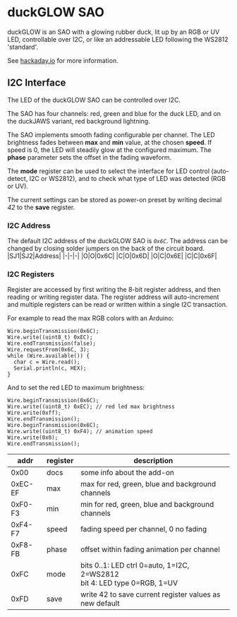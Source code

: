 # duckGLOW SAO

duckGLOW is an SAO with a glowing rubber duck, lit up by an RGB or UV LED,
controllable over I2C, or like an addressable LED following the WS2812
'standard'.

See [hackaday.io](https://hackaday.io/project/198918-duckglow-sao) for more
information.

## I2C Interface

The LED of the duckGLOW SAO can be controlled over I2C. 

The SAO has four channels: red, green and blue for the duck LED, and on the
duckJAWS variant, red background lightning.

The SAO implements smooth fading configurable per channel. The LED brightness
fades between **max** and **min** value, at the chosen **speed**. If speed is 0,
the LED will steadily glow at the configured maximum. The **phase** parameter
sets the offset in the fading waveform.

The **mode** register can be used to select the interface for LED control
(auto-detect, I2C or WS2812), and to check what type of LED was detected
(RGB or UV). 

The current settings can be stored as power-on preset by writing decimal *42*
to the **save** register.

### I2C Address

The default I2C address of the duckGLOW SAO is *`0x6C`*. The address can be 
changed by closing solder jumpers on the back of the circuit board. 
|SJ1|SJ2|Address|
|-|-|-|
|O|O|0x6C|
|C|O|0x6D|
|O|C|0x6E|
|C|C|0x6F|

### I2C Registers

Register are accessed by first writing the 8-bit register address, and then
reading or writing register data. The register address will auto-increment
and multiple registers can be read or written within a single I2C transaction. 

For example to read the max RGB colors with an Arduino:
```
Wire.beginTransmission(0x6C);
Wire.write((uint8_t) 0xEC);
Wire.endTransmission(false);
Wire.requestFrom(0x6C, 3);
while (Wire.available()) {
  char c = Wire.read();
  Serial.println(c, HEX);
}
```

And to set the red LED to maximum brightness:

```
Wire.beginTransmission(0x6C);
Wire.write((uint8_t) 0xEC); // red led max brightness
Wire.write(0xff);
Wire.endTransmission();
Wire.beginTransmission(0x6C);
Wire.write((uint8_t) 0xF4); // animation speed
Wire.write(0x0);
Wire.endTransmission();
```

|addr|register|description|
|-|-|-|
|0x00| docs | some info about the add-on |
|0xEC-EF | max | max for red, green, blue and background channels |
|0xF0-F3| min | min for red, green, blue and background  channels |
|0xF4-F7| speed | fading speed per channel, 0 no fading |
|0xF8-FB| phase | offset within fading animation per channel |
|0xFC| mode | bits 0..1: LED ctrl 0=auto, 1=I2C, 2=WS2812<br>bit 4: LED type 0=RGB, 1=UV |
|0xFD| save | write 42 to save current register values as new default | 
